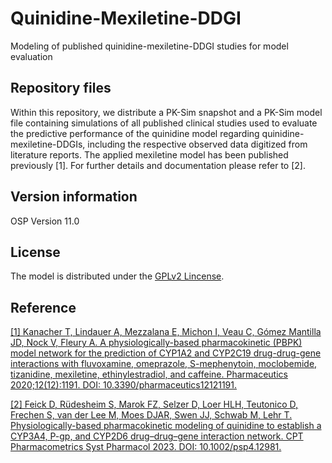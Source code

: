 # Quinidine-Mexiletine-DDGI
Modeling of published quinidine-mexiletine-DDGI studies for model evaluation

## Repository files
Within this repository, we distribute a PK-Sim snapshot and a PK-Sim model file containing simulations of all published clinical studies used to evaluate the predictive performance of the quinidine model regarding quinidine-mexiletine-DDGIs, including the respective observed data digitized from literature reports. The applied mexiletine model has been published previously [1]. For further details and documentation please refer to [2].


## Version information

OSP Version 11.0

## License 
The model is distributed under the [GPLv2 Lincense](https://github.com/Open-Systems-Pharmacology/Suite/blob/develop/LICENSE).

## Reference
[[1] Kanacher T, Lindauer A, Mezzalana E, Michon I, Veau C, Gómez Mantilla JD, Nock V, Fleury A. A physiologically-based pharmacokinetic (PBPK) model network for the prediction of CYP1A2 and CYP2C19 drug-drug-gene interactions with fluvoxamine, omeprazole, S-mephenytoin, moclobemide, tizanidine, mexiletine, ethinylestradiol, and caffeine. Pharmaceutics 2020;12(12):1191. DOI: 10.3390/pharmaceutics12121191.](https://pubmed.ncbi.nlm.nih.gov/33302490/)

[[2] Feick D, Rüdesheim S, Marok FZ, Selzer D, Loer HLH, Teutonico D, Frechen S, van der Lee M, Moes DJAR, Swen JJ, Schwab M, Lehr T. Physiologically-based pharmacokinetic modeling of quinidine to establish a CYP3A4, P-gp, and CYP2D6 drug–drug–gene interaction network. CPT Pharmacometrics Syst Pharmacol 2023. DOI: 10.1002/psp4.12981.](https://ascpt.onlinelibrary.wiley.com/doi/10.1002/psp4.12981)
